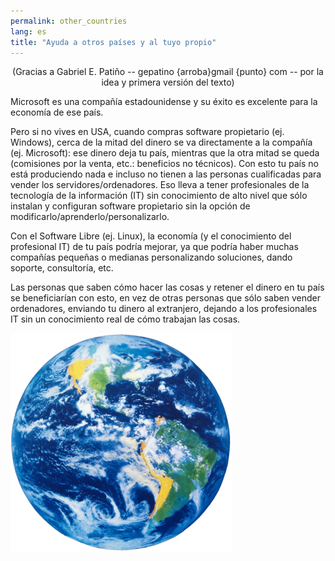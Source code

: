 ```yaml
---
permalink: other_countries
lang: es
title: "Ayuda a otros países y al tuyo propio"
---
```


<center>(Gracias a Gabriel E. Patiño -- gepatino {arroba}gmail {punto} com -- por la idea y primera versión del texto)</center>

Microsoft es una compañía estadounidense y su éxito es excelente para la economía de ese país.

Pero si no vives en USA, cuando compras software propietario (ej. Windows), cerca de la mitad del dinero se va directamente a la compañía (ej. Microsoft): ese dinero deja tu país, mientras que la otra mitad se queda (comisiones por la venta, etc.: beneficios no técnicos). Con esto tu país no está produciendo nada e incluso no tienen a las personas cualificadas para vender los servidores/ordenadores. Eso lleva a tener profesionales de la tecnología de la información (IT) sin conocimiento de alto nivel que sólo instalan y configuran software propietario sin la opción de modificarlo/aprenderlo/personalizarlo.

Con el Software Libre (ej. Linux), la economía (y el conocimiento del profesional IT) de tu país podría mejorar, ya que podría haber muchas compañías pequeñas o medianas personalizando soluciones, dando soporte, consultoría, etc.

Las personas que saben cómo hacer las cosas y retener el dinero en tu país se beneficiarían con esto, en vez de otras personas que sólo saben vender ordenadores, enviando tu dinero al extranjero, dejando a los profesionales IT sin un conocimiento real de cómo trabajan las cosas.

<img src="/img/earth.png" />




